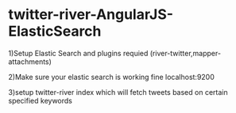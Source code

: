 twitter-river-AngularJS-ElasticSearch
=====================================

1)Setup Elastic Search and plugins requied (river-twitter,mapper-attachments)



2)Make sure your elastic search is working fine localhost:9200


3)setup twitter-river index which will fetch tweets based on certain specified keywords


